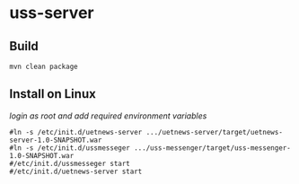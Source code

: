 # uss-server

## Build
```
mvn clean package
```
## Install on Linux
*login as root and add required environment variables*
```
#ln -s /etc/init.d/uetnews-server .../uetnews-server/target/uetnews-server-1.0-SNAPSHOT.war
#ln -s /etc/init.d/ussmesseger .../uss-messenger/target/uss-messenger-1.0-SNAPSHOT.war
#/etc/init.d/ussmesseger start
#/etc/init.d/uetnews-server start
```
